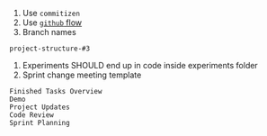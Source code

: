 1. Use `commitizen`
1. Use [`github` flow](https://guides.github.com/introduction/flow/)
1. Branch names 

```
project-structure-#3
```

1. Experiments SHOULD end up in code inside experiments folder
1. Sprint change meeting template

```
Finished Tasks Overview
Demo
Project Updates
Code Review
Sprint Planning
```